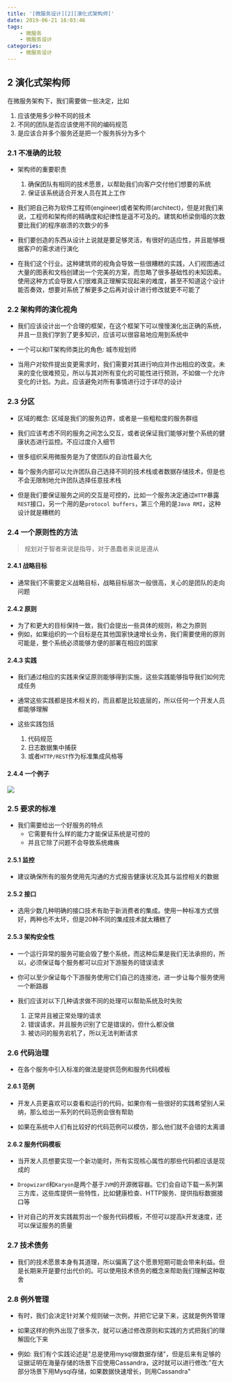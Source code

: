 ```yaml
---
title: '[微服务设计][2][演化式架构师]'
date: 2019-06-21 16:03:46
tags:
    - 微服务
    - 微服务设计
categories:
    - 微服务设计
---
```

## 2 演化式架构师

在微服务架构下，我们需要做一些决定，比如
1. 应该使用多少种不同的技术
2. 不同的团队是否应该使用不同的编码规范
3. 是应该合并多个服务还是把一个服务拆分为多个

### 2.1 不准确的比较

- 架构师的重要职责
    1. 确保团队有相同的技术愿景，以帮助我们向客户交付他们想要的系统
    2. 保证该系统适合开发人员在其上工作

- 我们把自己称为软件工程师(engineer)或者架构师(architect)，但是对我们来说，工程师和架构师的精确度和纪律性是遥不可及的。建筑和桥梁倒塌的次数要比我们的程序崩溃的次数少的多

- 我们要创造的东西从设计上说就是要足够灵活，有很好的适应性，并且能够根据客户的需求进行演化

- 在我们这个行业。这种建筑师的视角会导致一些很糟糕的实践，人们视图通过大量的图表和文档创建出一个完美的方案，而忽略了很多基础性的未知因素。使用这种方式会导致人们很难真正理解实现起来的难度，甚至不知道这个设计能否奏效，想要对系统了解更多之后再对设计进行修改就更不可能了

### 2.2 架构师的演化视角

- 我们应该设计出一个合理的框架，在这个框架下可以慢慢演化出正确的系统，并且一旦我们学到了更多知识，应该可以很容易地应用到系统中

- 一个可以和IT架构师类比的角色: 城市规划师

- 当用户对软件提出变更需求时，我们需要对其进行响应并作出相应的改变。未来的变化很难预见，所以与其对所有变化的可能性进行预测，不如做一个允许变化的计划。为此，应该避免对所有事情进行过于详尽的设计

### 2.3 分区

- 区域的概念: 区域是我们的服务边界，或者是一些粗粒度的服务群组

- 我们应该考虑不同的服务之间怎么交互，或者说保证我们能够对整个系统的健康状态进行监控。不应过度介入细节

- 很多组织采用微服务是为了使团队的自治性最大化

- 每个服务内部可以允许团队自己选择不同的技术栈或者数据存储技术，但是也不会无限制地允许团队选择任意技术栈

- 但是我们要保证服务之间的交互是可控的，比如一个服务决定通过`HTTP`暴露`REST`接口，另一个用的是`protocol buffers`，第三个用的是`Java RMI`，这种设计就是糟糕的

### 2.4 一个原则性的方法

>规划对于智者来说是指导，对于愚蠢者来说是遵从

#### 2.4.1 战略目标

- 通常我们不需要定义战略目标，战略目标层次一般很高，关心的是团队的走向问题

#### 2.4.2 原则

- 为了和更大的目标保持一致，我们会提出一些具体的规则，称之为原则
- 例如，如果组织的一个目标是在其他国家快速增长业务，我们需要使用的原则可能是，整个系统必须能够方便的部署在相应的国家

#### 2.4.3 实践

- 我们通过相应的实践来保证原则能够得到实施，这些实践能够指导我们如何完成任务

- 通常这些实践都是技术相关的，而且都是比较底层的，所以任何一个开发人员都能够理解

- 这些实践包括
    1. 代码规范
    2. 日志数据集中捕获
    2. 或者`HTTP/REST`作为标准集成风格等



#### 2.4.4 一个例子

![](微服务设计-2-演化式架构师/0621_0.png)

### 2.5 要求的标准

- 我们需要给出一个好服务的特点
    - 它需要有什么样的能力才能保证系统是可控的
    - 并且它除了问题不会导致系统瘫痪

#### 2.5.1 监控

- 建议确保所有的服务使用先沟通的方式报告健康状况及其与监控相关的数据

#### 2.5.2 接口

- 选用少数几种明确的接口技术有助于新消费者的集成。使用一种标准方式很好，两种也不太坏，但是20种不同的集成技术就太糟糕了

#### 2.5.3 架构安全性

- 一个运行异常的服务可能会毁了整个系统，而这种后果是我们无法承担的，所以，必须保证每个服务都可以应对下游服务的错误请求

- 你可以至少保证每个下游服务使用它们自己的连接池，进一步让每个服务使用一个断路器

- 我们应该对以下几种请求做不同的处理可以帮助系统及时失败
    1. 正常并且被正常处理的请求
    2. 错误请求，并且服务识别了它是错误的，但什么都没做
    3. 被访问的服务宕机了，所以无法判断请求

### 2.6 代码治理

- 在各个服务中引入标准的做法是提供范例和服务代码模板

#### 2.6.1 范例

- 开发人员更喜欢可以查看和运行的代码，如果你有一些很好的实践希望别人采纳，那么给出一系列的代码范例会很有帮助

- 如果在系统中人们有比较好的代码范例可以模仿，那么他们就不会错的太离谱

#### 2.6.2 服务代码模板

- 当开发人员想要实现一个新功能时，所有实现核心属性的那些代码都应该是现成的

- `Dropwizard`和`Karyon`是两个基于`JVM`的开源微容器。它们会自动下载一系列第三方库，这些库提供一些特性，比如健康检查、HTTP服务、提供指标数据接口等

- 针对自己的开发实践裁剪出一个服务代码模板，不但可以提高k开发速度，还可以保证服务的质量

### 2.7 技术债务

- 我们的技术愿景本身有其道理，所以偏离了这个愿景短期可能会带来利益。但是长期来开是要付出代价的。可以使用技术债务的概念来帮助我们理解这种取舍

### 2.8 例外管理

- 有时，我们会决定针对某个规则破一次例，并把它记录下来，这就是例外管理

- 如果这样的例外出现了很多次，就可以通过修改原则和实践的方式把我们的理解固化下来

- 例如: 我们有个实践论述是"总是使用mysql做数据存储"，但是后来有足够的证据证明在海量存储的场景下应使用Cassandra，这时就可以进行修改:"在大部分场景下用Mysql存储，如果数据快速增长，则用Cassandra"
